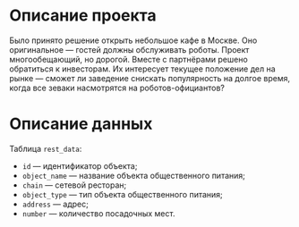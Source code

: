 # Описание проекта

Было принято решение открыть небольшое кафе в Москве. Оно оригинальное — гостей должны обслуживать роботы. Проект многообещающий, но дорогой. Вместе с партнёрами решено обратиться к инвесторам. Их интересует текущее положение дел на рынке — сможет ли заведение снискать популярность на долгое время, когда все зеваки насмотрятся на роботов-официантов?

# Описание данных

Таблица `rest_data`:

* `id` — идентификатор объекта;
* `object_name` — название объекта общественного питания;
* `chain` — сетевой ресторан;
* `object_type` — тип объекта общественного питания;
* `address` — адрес;
* `number` — количество посадочных мест.